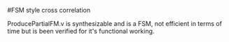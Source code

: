 #FSM style cross correlation 

ProducePartialFM.v is synthesizable and is a FSM, not efficient in terms of time but is been verified for it's functional working.
